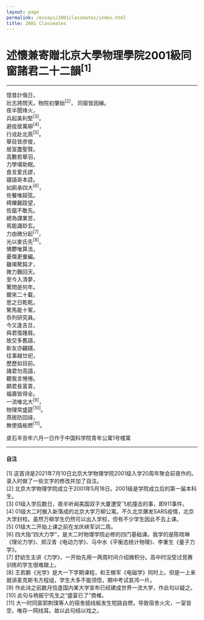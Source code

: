 ```yaml
---
layout: page
permalink: /essays/2001classmates/index.html
title: 2001 Classmates
---
```


# 述懷兼寄贈北京大學物理學院2001級同窗諸君二十二韻<sup>[1]</sup>

---

憶昔計偕日，<br>壯志將問天。物院初肇始<sup>[2]</sup>，
同窗皆因緣。<br>
夜半聞烽火，<br>
兵起美利堅<sup>[3]</sup>。<br>
避疫居萬柳<sup>[4]</sup>，<br>
行戎赴北燕<sup>[5]</sup>。<br>
舉目皆彦俊，<br>
居室盡聖賢。<br>
高數若舉羽，<br>
力學堪助眠。<br>
食言愛氏謬，<br>
寢語哥本詮。<br>
如廁承四大<sup>[6]</sup>，<br>
佐餐唯超弦。<br>
樗櫟難跂望，<br>
呰窳不敢先。<br>
總為課業苦，<br>
焉能識玅玄。<br>
力由微分起<sup>[7]</sup>，<br>
光以麥氏先<sup>[8]</sup>。<br>
怫鬱唯算法，<br>
憂傷更彙編。<br>
雖竭駑鈍才，<br>
微力難回天。<br>
至今入清夢，<br>
驚問是何年。<br>
爾來二十載，<br>
思之日乾乾。<br>
駑馬能十駕，<br>
忝列研究員。<br>
今又逢吉旦，<br>
與君復踵肩。<br>
故交多舊語，<br>
新友亦翩躚。<br>
往事越廿祀，<br>
歷歷如目前。<br>
諸君勿高語，<br>
聽我言惓惓。<br>
願君長富貴，<br>
福壽皆得全。<br>
一流唯北大<sup>[9]</sup>，<br>
物理常盛筵<sup>[10]</sup>。<br>
燕居防回祿，<br>
無使插板燃<sup>[11]</sup>。<br>

皮石辛丑年六月一日作于中国科学院青年公寓1号楼寓

---

#### 自注

[1] 这首诗是2021年7月10日北京大学物理学院2001级入学20周年聚会前夜作的。录入时做了一些文字的修改并加了自注。<br>
[2] 北京大学物理学院成立于2001年5月18日。2001级是学院成立后的第一届本科生。<br>
[3] 01级入学后数日，夜半听闻美国双子大厦遭受飞机撞击的事，即911事件。<br>
[4] 01级大二时搬入新落成的北京大学万柳公寓。不久北京爆发SARS疫情，北京大学封校。虽然万柳学生仍然可以出入学校，但有不少学生因此不去上课。<br>
[5] 01级大二开始上课之前在龙庆峡军训二周。<br>
[6] 四大指“四大力学”，是大二时物理学院必修的四门基础课。我学的是陈晓琳《理论力学》、郑汉青《电动力学》、马中水《平衡态统计物理》、李重生《量子力学》。<br>
[7] 舒幼生主讲《力学》，一开始先用一两周时间介绍微积分。高中时没受过竞赛训练的学生很难跟上。<br>
[8] 王若鹏《光学》是大一下学期课程，和王稼军《电磁学》同时上。但是一上来就讲麦克斯韦方程组，学生大多不能领悟，期中考试哀鸿一片。<br>
[9] 作此诗之前数月恰逢国内某大学宣布已经建成世界一流大学，作此句以疑之。<br>
[10] 此句与杨振宁先生之“盛宴已了”商榷。<br>
[11] 大一时同窗郭荆璞等人的宿舍插线板发生短路自燃，导致宿舍火灾，一室皆空，唯存一网线耳。故以此句结以戏之。<br>